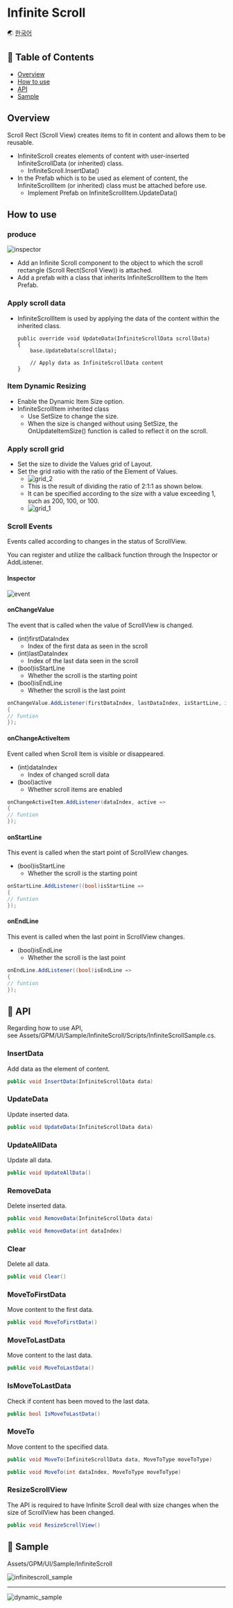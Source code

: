 # Infinite Scroll

🌏 [한국어](README.md)

## 🚩 Table of Contents

* [Overview](#overview)
* [How to use](#how-to-use)
* [API](#-api)
* [Sample](#-sample)

## Overview

Scroll Rect (Scroll View) creates items to fit in content and allows them to be reusable.

* InfiniteScroll creates elements of content with user-inserted InfiniteScrollData (or inherited) class.
    * InfiniteScroll.InsertData()
* In the Prefab which is to be used as element of content, the InfiniteScrollItem (or inherited) class must be attached before use.
    * Implement Prefab on InfiniteScrollItem.UpdateData()

## How to use

### produce
![inspector](images/inspector.png)
* Add an Infinite Scroll component to the object to which the scroll rectangle (Scroll Rect(Scroll View)) is attached.
* Add a prefab with a class that inherits InfiniteScrollItem to the Item Prefab.

### Apply scroll data
* InfiniteScrollItem is used by applying the data of the content within the inherited class.
    ```
    public override void UpdateData(InfiniteScrollData scrollData)
    {
        base.UpdateData(scrollData);

        // Apply data as InfiniteScrollData content
    }
    ```

### Item Dynamic Resizing
* Enable the Dynamic Item Size option.
* InfiniteScrollItem inherited class
    * Use SetSize to change the size.
    * When the size is changed without using SetSize, the OnUpdateItemSize() function is called to reflect it on the scroll.

### Apply scroll grid
* Set the size to divide the Values ​​grid of Layout.
* Set the grid ratio with the ratio of the Element of Values.
    * ![grid_2](images/grid_2.png)
    * This is the result of dividing the ratio of 2:1:1 as shown below.
    * It can be specified according to the size with a value exceeding 1, such as 200, 100, or 100.
    * ![grid_1](images/grid_1.png)

### Scroll Events
Events called according to changes in the status of ScrollView.

You can register and utilize the callback function through the Inspector or AddListener.

#### Inspector
![event](images/event.png)

#### onChangeValue
The event that is called when the value of ScrollView is changed.
* (int)firstDataIndex
    * Index of the first data as seen in the scroll
* (int)lastDataIndex
    * Index of the last data seen in the scroll
* (bool)isStartLine
    * Whether the scroll is the starting point
* (bool)isEndLine
    * Whether the scroll is the last point
```cs
onChangeValue.AddListener(firstDataIndex, lastDataIndex, isStartLine, isEndLine =>
{
// funtion
});
```

#### onChangeActiveItem
Event called when Scroll Item is visible or disappeared.
* (int)dataIndex
    * Index of changed scroll data
* (bool)active
    * Whether scroll items are enabled
```cs
onChangeActiveItem.AddListener(dataIndex, active =>
{
// funtion
});
```

#### onStartLine
This event is called when the start point of ScrollView changes.
* (bool)isStartLine
    * Whether the scroll is the starting point
```cs
onStartLine.AddListener((bool)isStartLine =>
{
// funtion
});
```

#### onEndLine
This event is called when the last point in ScrollView changes.
* (bool)isEndLine
    * Whether the scroll is the last point
```cs
onEndLine.AddListener((bool)isEndLine =>
{
// funtion
});
```

## 🔨 API

Regarding how to use API, see Assets/GPM/UI/Sample/InfiniteScroll/Scripts/InfiniteScrollSample.cs.

### InsertData

Add data as the element of content.

```cs
public void InsertData(InfiniteScrollData data)
```

### UpdateData

Update inserted data.

```cs
public void UpdateData(InfiniteScrollData data)
```

### UpdateAllData

Update all data.

```cs
public void UpdateAllData()
```

### RemoveData

Delete inserted data.

```cs
public void RemoveData(InfiniteScrollData data)
```
```cs
public void RemoveData(int dataIndex)
```

### Clear

Delete all data.

```cs
public void Clear()
```

### MoveToFirstData

Move content to the first data.

```cs
public void MoveToFirstData()
```

### MoveToLastData

Move content to the last data.

```cs
public void MoveToLastData()
```

### IsMoveToLastData

Check if content has been moved to the last data.

```cs
public bool IsMoveToLastData()
```

### MoveTo

Move content to the specified data.

```cs
public void MoveTo(InfiniteScrollData data, MoveToType moveToType)
```

```cs
public void MoveTo(int dataIndex, MoveToType moveToType)
```

### ResizeScrollView

The API is required to have Infinite Scroll deal with size changes when the size of ScrollView has been changed.

```cs
public void ResizeScrollView()
```

## 🐾 Sample

Assets/GPM/UI/Sample/InfiniteScroll

![infinitescroll_sample](images/infinitescroll_sample.gif)

---

![dynamic_sample](images/dynamic_sample.gif)

